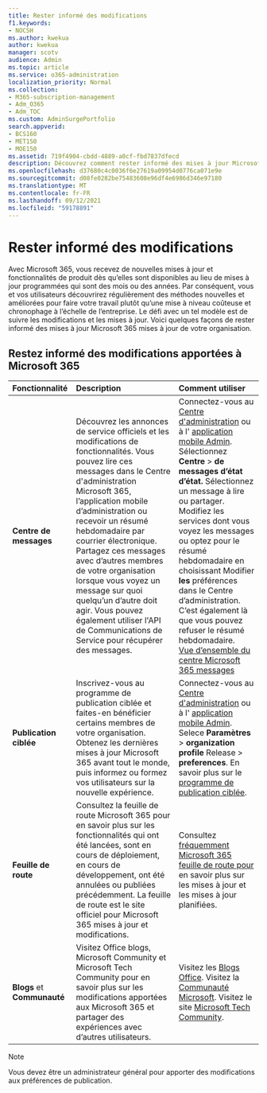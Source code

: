 ```yaml
---
title: Rester informé des modifications
f1.keywords:
- NOCSH
ms.author: kwekua
author: kwekua
manager: scotv
audience: Admin
ms.topic: article
ms.service: o365-administration
localization_priority: Normal
ms.collection:
- M365-subscription-management
- Adm_O365
- Adm_TOC
ms.custom: AdminSurgePortfolio
search.appverid:
- BCS160
- MET150
- MOE150
ms.assetid: 719f4904-cbdd-4889-a0cf-fbd7837dfecd
description: Découvrez comment rester informé des mises à jour Microsoft 365 à l’aide du centre de messages, de la publication ciblée, de la feuille de route et des blogs et Community.
ms.openlocfilehash: d37680c4c0036f6e27619a09954d0776ca071e9e
ms.sourcegitcommit: d08fe0282be75483608e96df4e6986d346e97180
ms.translationtype: MT
ms.contentlocale: fr-FR
ms.lasthandoff: 09/12/2021
ms.locfileid: "59178891"
---
```

# <a name="stay-on-top-of-changes"></a>Rester informé des modifications

Avec Microsoft 365, vous recevez de nouvelles mises à jour et fonctionnalités de produit dès qu’elles sont disponibles au lieu de mises à jour programmées qui sont des mois ou des années. Par conséquent, vous et vos utilisateurs découvrirez régulièrement des méthodes nouvelles et améliorées pour faire votre travail plutôt qu’une mise à niveau coûteuse et chronophage à l’échelle de l’entreprise. Le défi avec un tel modèle est de suivre les modifications et les mises à jour. Voici quelques façons de rester informé des mises à jour Microsoft 365 mises à jour de votre organisation.

## <a name="stay-on-top-of-microsoft-365-changes"></a>Restez informé des modifications apportées à Microsoft 365

|Fonctionnalité|Description|Comment utiliser|
|:-----|:-----|:-----|
|**Centre de messages** <br/> |Découvrez les annonces de service officiels et les modifications de fonctionnalités. Vous pouvez lire ces messages dans le Centre d'administration Microsoft 365, l’application mobile d’administration ou recevoir un résumé hebdomadaire par courrier électronique. Partagez ces messages avec d’autres membres de votre organisation lorsque vous voyez un message sur quoi quelqu’un d’autre doit agir. Vous pouvez également utiliser l'API de Communications de Service pour récupérer des messages.  <br/> |Connectez-vous au [Centre d'administration](../admin-overview/about-the-admin-center.md) ou à l' [application mobile Admin](../admin-overview/admin-mobile-app.md). Sélectionnez **Centre** \> **de messages d’état d’état.** Sélectionnez un message à lire ou partager.  <br/> Modifiez les services dont vous voyez les messages ou optez pour le résumé hebdomadaire en choisissant Modifier **les** préférences dans le Centre d’administration. C’est également là que vous pouvez refuser le résumé hebdomadaire.  <br/> [Vue d’ensemble du centre Microsoft 365 messages](message-center.md) <br/> |
|**Publication ciblée** <br/> |Inscrivez-vous au programme de publication ciblée et faites-en bénéficier certains membres de votre organisation. Obtenez les dernières mises à jour Microsoft 365 avant tout le monde, puis informez ou formez vos utilisateurs sur la nouvelle expérience.  <br/> |Connectez-vous au [Centre d'administration](../admin-overview/about-the-admin-center.md) ou à l' [application mobile Admin](../admin-overview/admin-mobile-app.md). Selece **Paramètres** \> **organization profile** Release \> **preferences**. En savoir plus sur le [programme de publication ciblée](release-options-in-office-365.md).  <br/> |
|**Feuille de route** <br/> |Consultez la feuille de route Microsoft 365 pour en savoir plus sur les fonctionnalités qui ont été lancées, sont en cours de déploiement, en cours de développement, ont été annulées ou publiées précédemment. La feuille de route est le site officiel pour Microsoft 365 mises à jour et modifications.  <br/> |Consultez [fréquemment Microsoft 365 feuille de route pour](https://www.microsoft.com/microsoft-365/roadmap) en savoir plus sur les mises à jour et les mises à jour planifiées.  <br/> |
|**Blogs** et **Communauté** <br/> |Visitez Office blogs, Microsoft Community et Microsoft Tech Community pour en savoir plus sur les modifications apportées aux Microsoft 365 et partager des expériences avec d’autres utilisateurs.  <br/> |Visitez les [Blogs Office](https://www.microsoft.com/en-us/microsoft-365/blog/). Visitez la [Communauté Microsoft](https://answers.microsoft.com). Visitez le site [Microsoft Tech Community](https://techcommunity.microsoft.com).  <br/> |

> [!NOTE]
> Vous devez être un administrateur général pour apporter des modifications aux préférences de publication.
